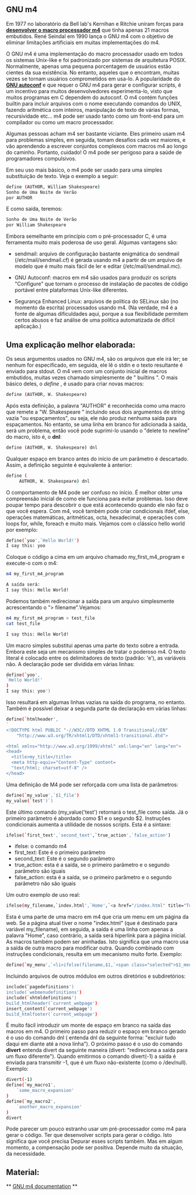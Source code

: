 GNU m4
------

Em 1977 no laboratório da Bell lab's Kernihan e Ritchie uniram forças para **[desenvolver o macro processador m4](http://wolfram.schneider.org/bsd/7thEdManVol2/m4/m4.pdf)** que tinha apenas 21 macros embutidos. René Seindal em 1990 lança o GNU m4 com o objetivo de eliminar limitações artificiais em muitas implementações do m4.

O GNU m4 é uma implementação do macro processador usado em todos os sistemas Unix-like e foi padronizado por sistemas de arquitetura POSIX. Normalmente, apenas uma pequena porcentagem de usuários estão cientes da sua existência. No entanto, aqueles que o encontram, muitas vezes se tornam usuários comprometidos em usa-lo. A popularidade do **[GNU autoconf](https://www.gnu.org/software/autoconf/autoconf.html)** e que requer o GNU m4 para gerar e configurar scripts, é um incentivo para muitos desenvolvedores experimenta-lo, visto que muitos programas em C dependem do autoconf. O m4 contém funções builtin para incluir arquivos com o nome executando comandos do UNIX, fazendo aritmética com inteiros, manipulação de texto de várias formas, recursividade etc... m4 pode ser usado tanto como um front-end para um compilador ou como um macro processador.

Algumas pessoas acham m4 ser bastante viciante. Eles primeiro usam m4 para problemas simples, em seguida, tomam desafios cada vez maiores, e vão aprendendo a escrever conjuntos complexos com macros m4 ao longo do caminho. Portanto, cuidado! O m4 pode ser perigoso para a saúde de programadores compulsivos. 

Em seu uso mais básico, o m4 pode ser usado para uma simples substituição de texto. Veja o exemplo a seguir:

```bash
define (AUTHOR, William Shakespeare)
Sonho de Uma Noite de Verão
por AUTHOR
```
E como saída, teremos:

```bash
Sonho de Uma Noite de Verão
por William Shakespeare
```

Embora semelhante em princípio com o pré-processador C, é uma ferramenta muito mais poderosa de uso geral. Algumas vantagens são:

* sendmail: arquivo de configuração bastante enigmática do sendmail (/etc/mail/sendmail.cf) é gerada usando m4 a partir de um arquivo de modelo que é muito mais fácil de ler e editar (/etc/mail/sendmail.mc).

* GNU Autoconf: macros em m4 são usados para produzir os scripts "Configure" que tornam o processo de instalação de pacotes de código portável entre plataformas Unix-like diferentes.

* Segurança Enhanced Linux: arquivos de política do SELinux são (no momento da escrita) processados usando m4. (Na verdade, m4 é a fonte de algumas dificuldades aqui, porque a sua flexibilidade permitem certos abusos e faz análise de uma política automatizada de difícil aplicação.)

Uma explicação melhor elaborada:
-------------------------------

Os seus argumentos usados no GNU m4, são os arquivos que ele irá ler; se nenhum for especificado, em seguida, ele lê o stdin e o texto resultante é enviado para stdout. O m4 vem com um conjunto inicial de macros embutidos, muitas vezes chamado simplesmente de " builtins ". O mais básico deles, o *define* , é usado para criar novas macros:

```bash
define (AUTHOR, W. Shakespeare)
```

Após esta definição, a palavra "AUTHOR" é reconhecida como uma macro que remete a "W. Shakespeare " incluindo seus dois argumentos de string vazia "ou espaçamentos", ou seja, ele não produz nenhuma saída para espaçamentos. No entanto, se uma linha em branco for adicionada à saída, será um problema, então você pode suprimi-lo usando o "delete to newline" do macro, isto é, o **dnl**:

```bash
define (AUTHOR, W. Shakespeare) dnl
```

Qualquer espaço em branco antes do início de um parâmetro é descartado. Assim, a definição seguinte é equivalente à anterior:

```bash
define (
     AUTHOR, W. Shakespeare) dnl
```
O comportamento de M4 pode ser confuso no início. É melhor obter uma compreensão inicial de como ele funciona para evitar problemas. Isso deve poupar tempo para descobrir o que está acontecendo quando ele não faz o que você espera. Com m4, você também pode criar condicionais ifdef, else, operações matemáticas, aritméticas, octa, hexadecimal, e operações com loops for, while, foreach e muito mais. Vejamos com o clássico hello world por exemplo:

```bash
define(`yoo',`Hello World!')
I say this: yoo
```

Coloque o código a cima em um arquivo chamado my_first_m4_program e execute-o com o m4:

```bash
m4 my_first_m4_program

A saída será:
I say this: Hello World!
```

Podemos também redirecionar a saída para um arquivo simplesmente acrescentando o "> filename".Vejamos:

```bash
m4 my_first_m4_program > test_file
cat test_file

I say this: Hello World!
```

Um macro simples substitui apenas uma parte do texto sobre a entrada. Embora este seja um mecanismo simples de tratar o poderoso m4. O texto literal é colocado entre os delimitadores de texto (padrão: 'e'), as variáveis não. A declaração pode ser dividida em várias linhas:

```bash
define(`yoo',
`Hello World!'
)
I say this: yoo')
```

Isso resultará em algumas linhas vazias na saída do programa, no entanto. Também é possível deixar a segunda parte da declaração em várias linhas:

```bash
define(`htmlheader',
`
<!DOCTYPE html PUBLIC "-//W3C//DTD XHTML 1.0 Transitional//EN"
    "http://www.w3.org/TR/xhtml1/DTD/xhtml1-transitional.dtd">

<html xmlns="http://www.w3.org/1999/xhtml" xml:lang="en" lang="en">
<head>
  <title>my_title</title>
  <meta http-equiv="Content-Type" content=
  "text/html; charset=utf-8" />
</head>
```

Uma definição de M4 pode ser reforçada com uma lista de parâmetros:

```bash
define(`my_value',`$1_file')
my_value(`test')`)
```

Este último comando (my_value('test') retornará o test_file como saída. Já o primeiro parâmetro é abordado como $1 e o segundo $2. Instruções condicionais aumenta a utilidade de nossos scripts. Esta é a sintaxe:

```bash
ifelse(`first_text',`second_text',`true_action',`false_action')
```

* ifelse: o comando m4
* first_text: Este é o primeiro parâmetro
* second_text: Este é o segundo parâmetro
* true_action: esta é a saída, se o primeiro parâmetro e o segundo parâmetro são iguais
* false_action: esta é a saída, se o primeiro parâmetro e o segundo parâmetro não são iguais

Um outro exemplo de uso real:

```bash
ifelse(my_filename,`index.html',`Home',`<a href="/index.html" title="To index page">Home</a>')'`)
```
Esta é uma parte de uma macro em m4 que cria um menu em um página da web. Se a página atual tiver o nome "index.html" (que é destinado para variável my_filename), em seguida, a saída é uma linha com apenas a palavra "Home", caso contrário, a saída será hiperlink para a página inicial. As macros também podem ser aninhadas. Isto significa que uma macro usa a saída de outra macro para modificar outra. Quando combinado com instruções condicionais, resulta em um mecanismo muito forte. Exemplo:

```bash
define(`my_menu',`<li>ifelse(filename,$1,`<span class="selected">$1_menu</span>',`<a href="$1_file" title="$1_title">$1_menu</a>')</li>')
```

Incluindo arquivos de outros módulos em outros diretórios e subdiretórios:

```bash
include(`pagedefinitions')
include(`webmenudefinitions')
include(`xhtmldefinitions')
build_htmlheader(`current_webpage')
insert_content(`current_webpage')
build_htmlfooter(`current_webpage')
```


É muito fácil introduzir um monte de espaço em branco na saída das  macros em m4. O primeiro passo para reduzir o espaço em branco gerado é o uso do comando dnl ( entenda dnl da seguinte forma: "excluir tudo daqui em diante até a nova linha"). O próximo passo é o uso do comando **divert** entenda divert da seguinte maneira (divert: "redireciona a saída para um fluxo diferente"). Quando emitirmos o comando divert(-1) a saída é enviada para transmitir -1, que é um fluxo não-existente (como o /dev/null). Exemplo:

```bash
divert(-1)
define(`my_macro1',
    `some_macro_expansion'
)
define(`my_macro2',
    `another_macro_expansion'
)
divert
```

Pode parecer um pouco estranho usar um pré-processador como m4 para gerar o código. Ter que desenvolver scripts para gerar o código. Isto significa que você precisa Depurar esses scripts também. Mas em algum momento, a compensação pode ser positiva. Depende muito da situação, da necessidade.

Material:
--------

** [GNU m4 documentation](http://www.gnu.org/software/m4/manual/m4.html) **


